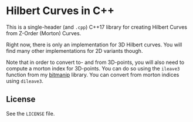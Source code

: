 # Hilbert Curves in C++

This is a single-header (and `.cpp`) C++17 library for creating Hilbert Curves from Z-Order (Morton) Curves.

Right now, there is only an implementation for 3D Hilbert curves.
You will find many other implementations for 2D variants though.

Note that in order to convert to- and from 3D-points, you will also need to compute a morton index for 3D-points.
You can do so using the `ileave3` function from my [bitmanip](https://github.com/Eisenwave/bitmanip) library.
You can convert from morton indices using `dileave3`.

## License

See the `LICENSE` file.
